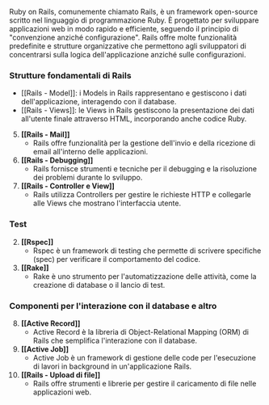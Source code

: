 Ruby on Rails, comunemente chiamato Rails, è un framework open-source scritto nel linguaggio di programmazione Ruby. È progettato per sviluppare applicazioni web in modo rapido e efficiente, seguendo il principio di "convenzione anziché configurazione". Rails offre molte funzionalità predefinite e strutture organizzative che permettono agli sviluppatori di concentrarsi sulla logica dell'applicazione anziché sulle configurazioni.

### Strutture fondamentali di Rails
* [[Rails - Model]]: i Models in Rails rappresentano e gestiscono i dati dell'applicazione, interagendo con il database.
* [[Rails - Views]]: le Views in Rails gestiscono la presentazione dei dati all'utente finale attraverso HTML, incorporando anche codice Ruby.
5. **[[Rails - Mail]]**
   - Rails offre funzionalità per la gestione dell'invio e della ricezione di email all'interno delle applicazioni.
6. **[[Rails - Debugging]]**
   - Rails fornisce strumenti e tecniche per il debugging e la risoluzione dei problemi durante lo sviluppo.
7. **[[Rails - Controller e View]]**
   - Rails utilizza Controllers per gestire le richieste HTTP e collegarle alle Views che mostrano l'interfaccia utente.

### Test

2. **[[Rspec]]**
   - Rspec è un framework di testing che permette di scrivere specifiche (spec) per verificare il comportamento del codice.
3. **[[Rake]]**
   - Rake è uno strumento per l'automatizzazione delle attività, come la creazione di database o il lancio di test.

### Componenti per l'interazione con il database e altro
8. **[[Active Record]]**
   - Active Record è la libreria di Object-Relational Mapping (ORM) di Rails che semplifica l'interazione con il database.
9. **[[Active Job]]**
   - Active Job è un framework di gestione delle code per l'esecuzione di lavori in background in un'applicazione Rails.
10. **[[Rails - Upload di file]]**
    - Rails offre strumenti e librerie per gestire il caricamento di file nelle applicazioni web.

